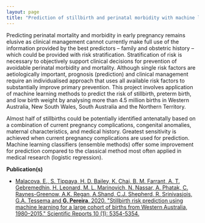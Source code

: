 ```yaml
---
layout: page
title: "Prediction of stillbirth and perinatal morbidity with machine learning"
---
```


Predicting perinatal mortality and morbidity in early pregnancy remains elusive as clinical management cannot currently make full use of the information provided by the best predictors – family and obstetric history – which could be provided with risk stratification. Stratification of risk is necessary to objectively support clinical decisions for prevention of avoidable perinatal morbidity and mortality. Although single risk factors are aetiologically important, prognosis (prediction) and clinical management require an individualised approach that uses all available risk factors to substantially improve primary prevention. This project involves application of machine learning methods to predict the risk of stillbirth, preterm birth, and low birth weight by analysing more than 4.5 million births in Western Australia, New South Wales, South Australia and the Northern Territory.

Almost half of stillbirths could be potentially identified antenatally based on a combination of current pregnancy complications, congenital anomalies, maternal characteristics, and medical history. Greatest sensitivity is achieved when current pregnancy complications are used for prediction. Machine learning classifiers (ensemble methods) offer some improvement for prediction compared to the classical method most often applied in medical research (logistic regression).

**Publication(s)**
* [Malacova, E., S. Tippaya, H. D. Bailey, K. Chai, B. M. Farrant, A. T. Gebremedhin, H. Leonard, M. L. Marinovich, N. Nassar, A. Phatak,  C. Raynes-Greenow, A.K. Regan, A.Shand, C.J. Shepherd, R. Srinivasjois, G.A. Tessema and **G. Pereira**. 2020. "Stillbirth risk prediction using machine learning for a large cohort of births from Western Australia, 1980–2015." Scientific Reports 10 (1): 5354-5354.](https://www.nature.com/articles/s41598-020-62210-9)

